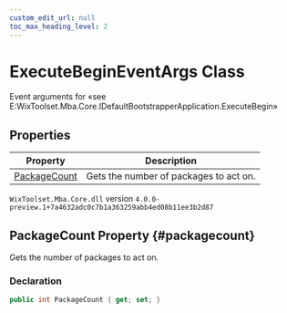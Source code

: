 ```yaml
---
custom_edit_url: null
toc_max_heading_level: 2
---
```

# ExecuteBeginEventArgs Class
Event arguments for «see E:WixToolset.Mba.Core.IDefaultBootstrapperApplication.ExecuteBegin» 
## Properties
| Property | Description |
| ------ | ----------- |
| [PackageCount](#packagecount) | Gets the number of packages to act on. |
`WixToolset.Mba.Core.dll` version `4.0.0-preview.1+7a4632adc0c7b1a363259abb4ed08b11ee3b2d87`
## PackageCount Property {#packagecount}
Gets the number of packages to act on.
### Declaration
```cs
public int PackageCount { get; set; } 
```
